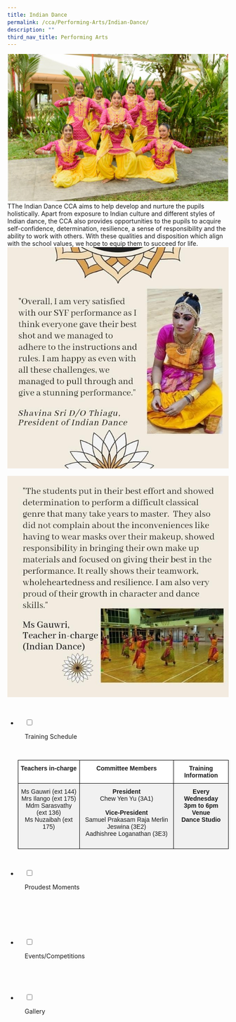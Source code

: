 ```yaml
---
title: Indian Dance
permalink: /cca/Performing-Arts/Indian-Dance/
description: ""
third_nav_title: Performing Arts
---
```

![](/images/Our%20Curriculum/Non%20Academic%20Programmes/CoCurricular%20Activities/Performing%20Arts/Indian%20Dance/I1.jpg)
TThe Indian Dance CCA aims to help develop and nurture the pupils holistically. Apart from exposure to Indian culture and different styles of Indian dance, the CCA also provides opportunities to the pupils to acquire self-confidence, determination, resilience, a sense of responsibility and the ability to work with others. With these qualities and disposition which align with the school values, we hope to equip them to succeed for life.
![](/images/Our%20Curriculum/Non%20Academic%20Programmes/CoCurricular%20Activities/Performing%20Arts/Indian%20Dance/I2.jpg)

![](/images/Our%20Curriculum/Non%20Academic%20Programmes/CoCurricular%20Activities/Performing%20Arts/Indian%20Dance/I3.jpg)


<ul class="jekyllcodex_accordion">

  <li>

    <input type="checkbox" id="accordion1">

    <label for="accordion1">Training Schedule</label>

    <div>

<p> <style type="text/css">
.tg  {border-collapse:collapse;border-spacing:0;}
.tg td{border-color:black;border-style:solid;border-width:1px;font-family:Arial, sans-serif;font-size:14px;
  overflow:hidden;padding:10px 5px;word-break:normal;}
.tg th{border-color:black;border-style:solid;border-width:1px;font-family:Arial, sans-serif;font-size:14px;
  font-weight:normal;overflow:hidden;padding:10px 5px;word-break:normal;}
.tg .tg-osv9{background-color:#F1F1F1;text-align:center;vertical-align:top}
.tg .tg-1hsk{background-color:#F1F1F1;font-weight:bold;text-align:center;vertical-align:top}
.tg .tg-9hzb{background-color:#FFF;font-weight:bold;text-align:center;vertical-align:top}
</style>
<table class="tg">
<thead>
  <tr>
    <th class="tg-9hzb">Teachers in-charge</th>
    <th class="tg-9hzb">Committee Members</th>
    <th class="tg-9hzb">Training Information</th>
  </tr>
</thead>
<tbody>
  <tr>
    <td class="tg-osv9">Ms Gauwri (ext 144)<br>Mrs Ilango (ext 175)<br>Mdm Sarasvathy (ext 136)<br>Ms Nuzaibah (ext 175)<br><br></td>
    <td class="tg-osv9"><span style="font-weight:bolder">President</span><br>Chew Yen Yu (3A1)<br><br><span style="font-weight:bolder">Vice-President</span><br>Samuel Prakasam Raja Merlin Jeswina (3E2)<br>Aadhishree Loganathan (3E3)<br><br></td>
    <td class="tg-1hsk"><span style="font-weight:bolder">Every Wednesday</span><br>3pm to 6pm<br><span style="font-weight:bolder">Venue</span><br>Dance Studio</td>
  </tr>
</tbody>
</table>
			</p>

    </div>

</li>
	<li>

    <input type="checkbox" id="accordion2">

    <label for="accordion2">Proudest Moments</label>

    <div>

      <p> </p>

    </div>

</li>
	
<li>

    <input type="checkbox" id="accordion3">

    <label for="accordion3">Events/Competitions</label>

    <div>

<p> </p>

    </div>

</li>
	
<li>

    <input type="checkbox" id="accordion4">

    <label for="accordion4">Gallery</label>

    <div>

<p> </p>

  </div>

</li>
	
	

	
</ul>